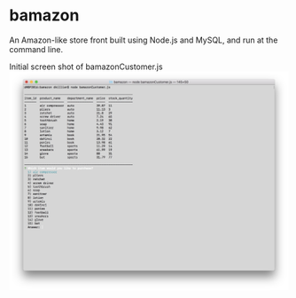 # bamazon
An Amazon-like store front built using Node.js and MySQL, and run at the command line.


Initial screen shot of bamazonCustomer.js
![bamazonCustomer.js Screenshot](/images/cust1.jpeg)